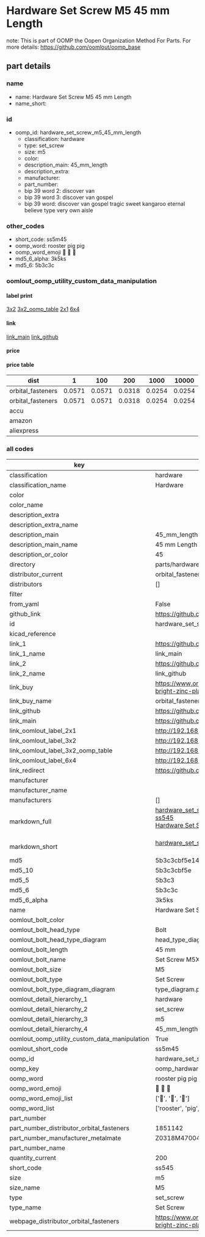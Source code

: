 # Hardware Set Screw M5 45 mm Length  

note: This is part of OOMP the Oopen Organization Method For Parts. For more details: https://github.com/oomlout/oomp_base

##  part details
  







### name
* name: Hardware Set Screw M5 45 mm Length
* name_short: 
### id
* oomp_id: hardware_set_screw_m5_45_mm_length
  * classification: hardware
  * type: set_screw
  * size: m5
  * color: 
  * description_main: 45_mm_length
  * description_extra: 
  * manufacturer: 
  * part_number: 
  * bip 39 word 2: discover van
  * bip 39 word 3: discover van gospel
  * bip 39 word: discover van gospel tragic sweet kangaroo eternal believe type very own aisle

### other_codes
* short_code: ss5m45
* oomp_word: rooster pig pig
* oomp_word_emoji :rooster: :pig: :pig:
* md5_6_alpha: 3k5ks
* md5_6: 5b3c3c






### oomlout_oomp_utility_custom_data_manipulation
#### label print
[3x2](http://192.168.1.245:1112/?label=oomp%203k5ks)
[3x2_oomp_table](http://192.168.1.108:1112/?label=oomp%203k5ks)
[2x1](http://192.168.1.242:1112/?label=oomp%203k5ks)
[6x4](http://192.168.1.55:1112/?label=oomp%203k5ks)    

#### link

[link_main](https://github.com/oomlout/oomlout_oomp_version_1_messy/tree/main/parts/hardware_set_screw_m5_45_mm_length) [link_github](https://github.com/oomlout/oomlout_oomp_version_1_messy/tree/main/parts/hardware_set_screw_m5_45_mm_length)                             

#### price

#### price table
| dist | 1 | 100 | 200 | 1000 | 10000 |
|------|---|-----|-----|------|-------|
| orbital_fasteners | 0.0571 | 0.0571 | 0.0318 | 0.0254 | 0.0254 |
| orbital_fasteners | 0.0571 | 0.0571 | 0.0318 | 0.0254 | 0.0254 | 
| accu |  |  |  |  |  | 
| amazon |  |  |  |  |  | 
| aliexpress |  |  |  |  |  | 














### all codes 
| key | value |  
| --- | --- |  
| classification | hardware |  
| classification_name | Hardware |  
| color |  |  
| color_name |  |  
| description_extra |  |  
| description_extra_name |  |  
| description_main | 45_mm_length |  
| description_main_name | 45 mm Length |  
| description_or_color | 45 |  
| directory | parts/hardware_set_screw_m5_45_mm_length |  
| distributor_current | orbital_fasteners |  
| distributors | [] |  
| filter |  |  
| from_yaml | False |  
| github_link | https://github.com/oomlout/oomlout_oomp_part_src/tree/main/parts/hardware_set_screw_m5_45_mm_length |  
| id | hardware_set_screw_m5_45_mm_length |  
| kicad_reference |  |  
| link_1 | https://github.com/oomlout/oomlout_oomp_version_1_messy/tree/main/parts/hardware_set_screw_m5_45_mm_length |  
| link_1_name | link_main |  
| link_2 | https://github.com/oomlout/oomlout_oomp_version_1_messy/tree/main/parts/hardware_set_screw_m5_45_mm_length |  
| link_2_name | link_github |  
| link_buy | https://www.orbitalfasteners.co.uk/products/m5-x-45-hexagon-head-set-screws-high-tensile-grade-8-8-bright-zinc-plated-din-933 |  
| link_buy_name | orbital_fasteners |  
| link_github | https://github.com/oomlout/oomlout_oomp_version_1_messy/tree/main/parts/hardware_set_screw_m5_45_mm_length |  
| link_main | https://github.com/oomlout/oomlout_oomp_version_1_messy/tree/main/parts/hardware_set_screw_m5_45_mm_length |  
| link_oomlout_label_2x1 | http://192.168.1.242:1112/?label=oomp%203k5ks |  
| link_oomlout_label_3x2 | http://192.168.1.245:1112/?label=oomp%203k5ks |  
| link_oomlout_label_3x2_oomp_table | http://192.168.1.108:1112/?label=oomp%203k5ks |  
| link_oomlout_label_6x4 | http://192.168.1.55:1112/?label=oomp%203k5ks |  
| link_redirect | https://github.com/oomlout/oomlout_oomp_version_1_messy/tree/main/parts/hardware_set_screw_m5_45_mm_length |  
| manufacturer |  |  
| manufacturer_name |  |  
| manufacturers | [] |  
| markdown_full | [hardware_set_screw_m5_45_mm_length](none)<br>[ss545](none)<br>[Hardware Set Screw M5 45 Mm Length](none)<br><br> |  
| markdown_short | [hardware_set_screw_m5_45_mm_length](none)<br><br> |  
| md5 | 5b3c3cbf5e14a9b1e66dde6ec9bc49f7 |  
| md5_10 | 5b3c3cbf5e |  
| md5_5 | 5b3c3 |  
| md5_6 | 5b3c3c |  
| md5_6_alpha | 3k5ks |  
| name | Hardware Set Screw M5 45 mm Length |  
| oomlout_bolt_color |  |  
| oomlout_bolt_head_type | Bolt |  
| oomlout_bolt_head_type_diagram | head_type_diagram.png |  
| oomlout_bolt_length | 45 mm |  
| oomlout_bolt_name | Set Screw M5X45 mm  (Bolt) |  
| oomlout_bolt_size | M5 |  
| oomlout_bolt_type | Set Screw |  
| oomlout_bolt_type_diagram_diagram | type_diagram.png |  
| oomlout_detail_hierarchy_1 | hardware |  
| oomlout_detail_hierarchy_2 | set_screw |  
| oomlout_detail_hierarchy_3 | m5 |  
| oomlout_detail_hierarchy_4 | 45_mm_length |  
| oomlout_oomp_utility_custom_data_manipulation | True |  
| oomlout_short_code | ss5m45 |  
| oomp_id | hardware_set_screw_m5_45_mm_length |  
| oomp_key | oomp_hardware_set_screw_m5_45_mm_length |  
| oomp_word | rooster pig pig |  
| oomp_word_emoji | :rooster: :pig: :pig: |  
| oomp_word_emoji_list | [':rooster:', ':pig:', ':pig:'] |  
| oomp_word_list | ['rooster', 'pig', 'pig'] |  
| part_number |  |  
| part_number_distributor_orbital_fasteners | 1851142 |  
| part_number_manufacturer_metalmate | Z0318M470045 |  
| part_number_name |  |  
| quantity_current | 200 |  
| short_code | ss545 |  
| size | m5 |  
| size_name | M5 |  
| type | set_screw |  
| type_name | Set Screw |  
| webpage_distributor_orbital_fasteners | https://www.orbitalfasteners.co.uk/products/m5-x-45-hexagon-head-set-screws-high-tensile-grade-8-8-bright-zinc-plated-din-933 |  
